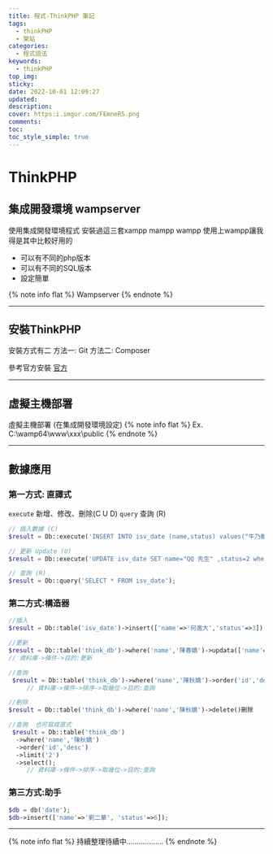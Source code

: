 ```yaml
---
title: 程式-ThinkPHP 筆記
tags:
  - thinkPHP
  - 架站
categories:
  - 程式語法
keywords:
  - thinkPHP
top_img:
sticky: 
date: 2022-10-01 12:09:27
updated:
description:
cover: https:i.imgur.com/FEmneR5.png
comments:
toc:
toc_style_simple: true
---
```


# ThinkPHP

## 集成開發環境 wampserver

使用集成開發環境程式
安裝過這三套xampp mampp wampp 使用上wampp讓我得是其中比較好用的

- 可以有不同的php版本
- 可以有不同的SQL版本
- 設定簡單

{% note info flat %}
Wampserver
{% endnote %}

---

## 安裝ThinkPHP

安裝方式有二
方法一: Git
方法二: Composer

參考官方安裝 [官方](https:www.kancloud.cn/manual/thinkphp5_1/353948)

---

## 虛擬主機部署

虛擬主機部署 (在集成開發環境設定)
{% note info flat %}
Ex. C:\wamp64\www\xxx\public
{% endnote %}

---

## 數據應用

### 第一方式: 直譯式

`execute` 新增、修改、刪除(C U D)
`query` 查詢 (R)

```php
// 插入數據 (C)
$result = Db::execute('INSERT INTO isv_date (name,status) values("牛乃糖",1)');        
```

```php
// 更新 Update (U)
$result = Db::execute('UPDATE isv_date SET name="QQ 先生" ,status=2 where id = 2');
```

```php
// 查詢 (R)
$result = Db::query('SELECT * FROM isv_date');
```

### 第二方式:構造器

```php
//插入
$result = Db::table('isv_date')->insert(['name'=>'何進大','status'=>3]);
```

```php
//更新
$result = Db::table('think_db')->where('name','陳春嬌')->updata(['name'=>'陳秋嬌']);
// 資料庫->條件->目的:更新
```

```php
//查詢
 $result = Db::table('think_db')->where('name','陳秋嬌')->order('id','desc')->limit('2')->select();
     // 資料庫->條件->排序->取幾位->目的:查詢
```
```php
//刪除
$result = Db::table('think_db')->where('name','陳秋嬌')->delete()刪除
```

```php
//查詢  也可寫成直式
 $result = Db::table('think_db')
  ->where('name','陳秋嬌')
  ->order('id','desc')
  ->limit('2')
  ->select();
     // 資料庫->條件->排序->取幾位->目的:查詢
```

### 第三方式:助手
```php
$db = db('date');
$db->insert(['name'=>'劉二華', 'status'=>6]);
```

---

{% note info flat %}
持續整理待續中..................
{% endnote %}
